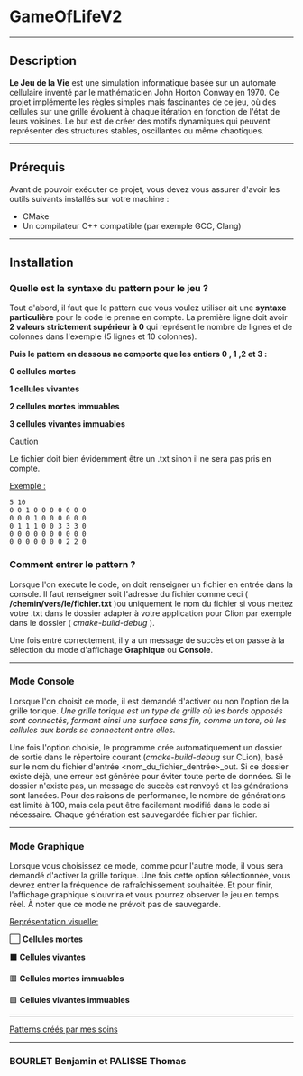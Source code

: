 # **GameOfLifeV2**

---

## **Description**
**Le Jeu de la Vie** est une simulation informatique basée sur un automate cellulaire inventé par le mathématicien John Horton Conway en 1970. Ce projet implémente les règles simples mais fascinantes de ce jeu, où des cellules sur une grille évoluent à chaque itération en fonction de l'état de leurs voisines. Le but est de créer des motifs dynamiques qui peuvent représenter des structures stables, oscillantes ou même chaotiques.

---

## **Prérequis**
Avant de pouvoir exécuter ce projet, vous devez vous assurer d'avoir les outils suivants installés sur votre machine :

- CMake
- Un compilateur C++ compatible (par exemple GCC, Clang)

---

## **Installation**

### **Quelle est la syntaxe du pattern pour le jeu ?**

Tout d'abord, il faut que le pattern que vous voulez utiliser ait une **syntaxe particulière** pour le code le prenne en compte. La première ligne doit avoir **2 valeurs strictement supérieur à 0** qui représent le nombre de lignes et de colonnes dans l'exemple (5 lignes et 10 colonnes). 

**Puis le pattern en dessous ne comporte que les entiers 0 , 1 ,2 et 3 :**

 **0 cellules mortes**

 **1 cellules vivantes**

 **2 cellules mortes immuables**

 **3 cellules vivantes immuables**

> [!CAUTION]
> Le fichier doit bien évidemment être un .txt sinon il ne sera pas pris en compte.

<ins> Exemple : </ins>

```plaintext
5 10
0 0 1 0 0 0 0 0 0 0
0 0 0 1 0 0 0 0 0 0
0 1 1 1 0 0 3 3 3 0
0 0 0 0 0 0 0 0 0 0
0 0 0 0 0 0 0 2 2 0
````

### **Comment entrer le pattern ?**

Lorsque l'on exécute le code, on doit renseigner un fichier en entrée dans la console. Il faut renseigner soit l'adresse du fichier comme ceci ( **/chemin/vers/le/fichier.txt** )ou uniquement le nom du fichier si vous mettez votre .txt dans le dossier adapter à votre application pour Clion par exemple dans le dossier ( *cmake-build-debug* ).

Une fois entré correctement, il y a un message de succès et on passe à la sélection du mode d'affichage **Graphique** ou **Console**.

---

### **Mode Console**
Lorsque l'on choisit ce mode, il est demandé d'activer ou non l'option de la grille torique. *Une grille torique est un type de grille où les bords opposés sont connectés, formant ainsi une surface sans fin, comme un tore, où les cellules aux bords se connectent entre elles.*

Une fois l'option choisie, le programme crée automatiquement un dossier de sortie dans le répertoire courant (*cmake-build-debug* sur CLion), basé sur le nom du fichier d'entrée <nom_du_fichier_dentrée>_out. Si ce dossier existe déjà, une erreur est générée pour éviter toute perte de données. Si le dossier n'existe pas, un message de succès est renvoyé et les générations sont lancées. Pour des raisons de performance, le nombre de générations est limité à 100, mais cela peut être facilement modifié dans le code si nécessaire. Chaque génération est sauvegardée fichier par fichier.

---

### **Mode Graphique**
Lorsque vous choisissez ce mode, comme pour l'autre mode, il vous sera demandé d'activer la grille torique. Une fois cette option sélectionnée, vous devrez entrer la fréquence de rafraîchissement souhaitée. Et pour finir, l'affichage graphique s'ouvrira et vous pourrez observer le jeu en temps réel. À noter que ce mode ne prévoit pas de sauvegarde.

<ins> Représentation visuelle: </ins>

⬜️ **Cellules mortes**

⬛️ **Cellules vivantes**

🟥 **Cellules mortes immuables**

🟩 **Cellules vivantes immuables**

---

 [Patterns créés par mes soins](https://drive.google.com/drive/folders/1abUCeNt5N0Q2OFq-pnItLVtpspVcLbbx?usp=drive_link)

---

### BOURLET Benjamin et PALISSE Thomas
